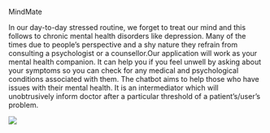 MindMate

In our day-to-day stressed routine, we forget to treat our mind and this follows to chronic mental health disorders like depression. Many of the times due to people’s perspective and a shy nature they refrain from consulting a psychologist or a counsellor.Our application will work as your mental health companion. It can help you if 
you feel unwell by asking about your symptoms so you can check for any medical and psychological conditions associated with them. The chatbot aims to help those who have issues with their mental health. It is an intermediator which will unobtrusively inform doctor after a particular threshold of a patient’s/user’s problem.

<div>
<img src="https://www.google.com/url?sa=i&url=https%3A%2F%2Funsplash.com%2Fs%2Fphotos%2Fpic&psig=AOvVaw1Rd6mYbZxdPWi3NGE4ZUND&ust=1680940338270000&source=images&cd=vfe&ved=0CBAQjRxqFwoTCLCKv--kl_4CFQAAAAAdAAAAABAE">
</div>
